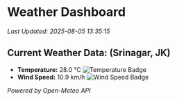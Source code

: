 
# Weather Dashboard

_Last Updated: 2025-08-05 13:35:15_

## Current Weather Data: (Srinagar, JK)
- **Temperature:** 28.0 °C ![Temperature Badge](https://img.shields.io/badge/Temperature-Medium%20Temp-green)
- **Wind Speed:** 10.9 km/h ![Wind Speed Badge](https://img.shields.io/badge/Wind%20Speed-Light%20Wind-blue)

*Powered by Open-Meteo API*
